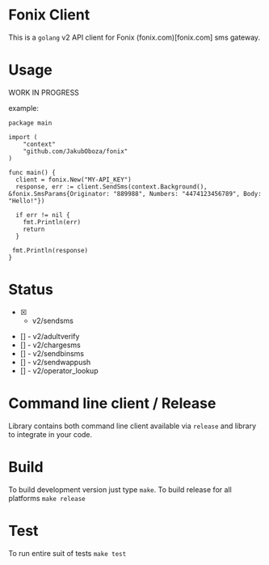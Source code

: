 # Fonix Client

This is a `golang` v2 API client for Fonix (fonix.com)[fonix.com] sms gateway. 

# Usage

WORK IN PROGRESS

example:
```
package main

import (
    "context"
    "github.com/JakubOboza/fonix"
)

func main() {
  client = fonix.New("MY-API_KEY")
  response, err := client.SendSms(context.Background(), &fonix.SmsParams{Originator: "889988", Numbers: "4474123456789", Body: "Hello!"})

  if err != nil {
    fmt.Println(err) 
    return
  }

 fmt.Println(response)
}

```

# Status

- [x] - v2/sendsms
- [] - v2/adultverify
- [] - v2/chargesms 
- [] - v2/sendbinsms 
- [] - v2/sendwappush 
- [] - v2/operator_lookup

# Command line client / Release

Library contains both command line client available via `release` and library to integrate in your code.

# Build

To build development version just type `make`. 
To build release for all platforms `make release`

# Test

To run entire suit of tests `make test`